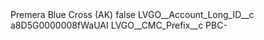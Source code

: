 <?xml version="1.0" encoding="UTF-8"?>
<CustomMetadata xmlns="http://soap.sforce.com/2006/04/metadata" xmlns:xsi="http://www.w3.org/2001/XMLSchema-instance" xmlns:xsd="http://www.w3.org/2001/XMLSchema">
    <label>Premera Blue Cross (AK)</label>
    <protected>false</protected>
    <values>
        <field>LVGO__Account_Long_ID__c</field>
        <value xsi:type="xsd:string">a8D5G0000008fWaUAI</value>
    </values>
    <values>
        <field>LVGO__CMC_Prefix__c</field>
        <value xsi:type="xsd:string">PBC-</value>
    </values>
</CustomMetadata>
